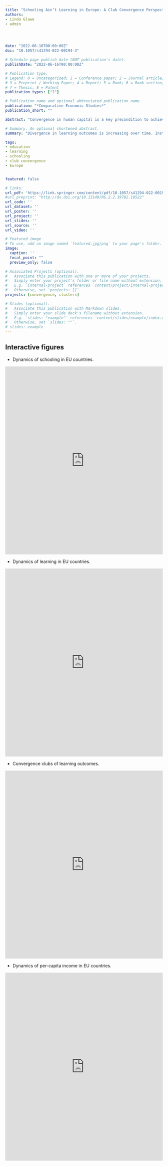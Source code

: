```yaml
---
title: "Schooling Ain’t Learning in Europe: A Club Convergence Perspective"
authors:
- Linda Glawe
- admin




date: "2022-06-16T00:00:00Z"
doi: "10.1057/s41294-022-00194-3"

# Schedule page publish date (NOT publication's date).
publishDate: "2022-06-16T00:00:00Z"

# Publication type.
# Legend: 0 = Uncategorized; 1 = Conference paper; 2 = Journal article;
# 3 = Preprint / Working Paper; 4 = Report; 5 = Book; 6 = Book section;
# 7 = Thesis; 8 = Patent
publication_types: ["2"]

# Publication name and optional abbreviated publication name.
publication: "*Comparative Economic Studies*"
publication_short: ""

abstract: "Convergence in human capital is a key precondition to achieve income convergence in the European Union; however, so far research on this topic has nearly been absent. Our paper contributes to the literature by investigating the human capital convergence dynamics within the EU over the period 1990–2016 using a nonlinear dynamic factor model. While we find evidence of absolute convergence with respect to the average years of schooling, we identify four convergence clubs with respect to learning outcomes, and the divergence across those four clubs is increasing over time. A subsequent analysis of the determinants of the learning clubs reveals that institutional and learning spillovers are decisive for whether an EU Member State is on a high or low human capital trajectory."

# Summary. An optional shortened abstract.
summary: "Divergence in learning outcomes is increasing over time. Institutional and learning spillovers are decisive for whether an EU Member State is on a high or low human capital trajectory."

tags:
- education
- learning
- schooling
- club convergence
- Europe


featured: false

# links:
url_pdf: 'https://link.springer.com/content/pdf/10.1057/s41294-022-00194-3.pdf'
#url_preprint: "http://dx.doi.org/10.13140/RG.2.2.19782.19522"
url_code: ''
url_dataset: ''
url_poster: ''
url_project: ''
url_slides: ''
url_source: ''
url_video: ''

# Featured image
# To use, add an image named `featured.jpg/png` to your page's folder.
image:
  caption: ''
  focal_point: ""
  preview_only: false

# Associated Projects (optional).
#   Associate this publication with one or more of your projects.
#   Simply enter your project's folder or file name without extension.
#   E.g. `internal-project` references `content/project/internal-project/index.md`.
#   Otherwise, set `projects: []`.
projects: [convergence, clusters]

# Slides (optional).
#   Associate this publication with Markdown slides.
#   Simply enter your slide deck's filename without extension.
#   E.g. `slides: "example"` references `content/slides/example/index.md`.
#   Otherwise, set `slides: ""`.
# slides: example
---
```


## Interactive figures


- Dynamics of schooling in EU countries.

<iframe height="600" width="100%" frameborder="no" src="https://embed.deepnote.com/dfe1465f-493d-4a8b-b11c-8412ba77aed7/6f6d59a2-f068-4848-a39c-8c7021e7a7ad/8b4728031b814d3c8dbdcdd301d10930?height=600"> </iframe>

- Dynamics of learning in EU countries.

<iframe height="600" width="100%" frameborder="no" src="https://embed.deepnote.com/dfe1465f-493d-4a8b-b11c-8412ba77aed7/6f6d59a2-f068-4848-a39c-8c7021e7a7ad/9e27558c6b28411bb7323b0821742362?height=600"> </iframe>


- Convergence clubs of learning outcomes.

<iframe height="600" width="100%" frameborder="no" src="https://embed.deepnote.com/dfe1465f-493d-4a8b-b11c-8412ba77aed7/6f6d59a2-f068-4848-a39c-8c7021e7a7ad/00015-6b46c060-195d-4202-b08d-4a245d49f6d9?height=600"> </iframe>

- Dynamics of per-capita income in EU countries.

<iframe height="600" width="100%" frameborder="no" src="https://embed.deepnote.com/dfe1465f-493d-4a8b-b11c-8412ba77aed7/791b85ea-394f-4043-871c-97a0fe09ab86/4aac90f0-7dc6-4d39-929a-2ed579ec5aa7?height=600"> </iframe>

